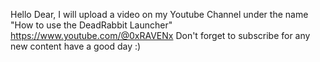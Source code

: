 Hello Dear, 
I will upload a video on my Youtube Channel under the name "How to use the DeadRabbit Launcher"
https://www.youtube.com/@0xRAVENx
Don't forget to subscribe for any new content
have a good day :)
